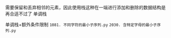 需要保留和丢弃相邻的元素，因此使用栈这种在一端进行添加和删除的数据结构是再合适不过了
单调栈

单调栈+额外条件限制
`1081. 不同字符的最小子序列.py`
`2030. 含特定字母的最小子序列.py`
